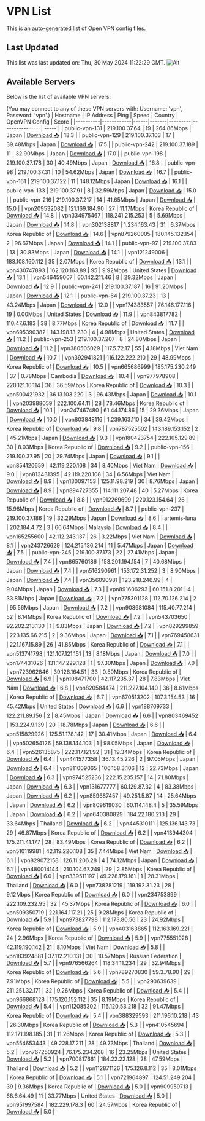 # VPN List

This is an auto-generated list of Open VPN config files.

## Last Updated

This list was last updated on: Thu, 30 May 2024 11:22:29 GMT.
![Alt](https://repobeats.axiom.co/api/embed/186b98318ef1479477931607c1ad7d823f12451f.svg "Repobeats analytics image")

## Available Servers

Below is the list of available VPN servers:

(You may connect to any of these VPN servers with: Username: 'vpn', Password: 'vpn'.)
| Hostname | IP Address | Ping | Speed | Country | OpenVPN Config | Score |
|----------|------------|------|-------|---------|----------------| ----- |
| public-vpn-131 | 219.100.37.64 | 19 | 264.86Mbps | Japan | [Download 📥](./configs/server_0_JP.ovpn) | 18.3 |
| public-vpn-129 | 219.100.37.103 | 17 | 39.48Mbps | Japan | [Download 📥](./configs/server_1_JP.ovpn) | 17.5 |
| public-vpn-242 | 219.100.37.189 | 11 | 32.90Mbps | Japan | [Download 📥](./configs/server_2_JP.ovpn) | 17.0 |
| public-vpn-198 | 219.100.37.178 | 30 | 40.49Mbps | Japan | [Download 📥](./configs/server_3_JP.ovpn) | 16.8 |
| public-vpn-98 | 219.100.37.31 | 10 | 54.62Mbps | Japan | [Download 📥](./configs/server_4_JP.ovpn) | 16.7 |
| public-vpn-161 | 219.100.37.122 | 11 | 148.12Mbps | Japan | [Download 📥](./configs/server_5_JP.ovpn) | 16.1 |
| public-vpn-133 | 219.100.37.91 | 8 | 32.59Mbps | Japan | [Download 📥](./configs/server_6_JP.ovpn) | 15.0 |
| public-vpn-216 | 219.100.37.217 | 14 | 41.65Mbps | Japan | [Download 📥](./configs/server_7_JP.ovpn) | 15.0 |
| vpn209532082 | 121.169.184.90 | 27 | 11.17Mbps | Korea Republic of | [Download 📥](./configs/server_8_KR.ovpn) | 14.8 |
| vpn334975467 | 118.241.215.253 | 5 | 5.69Mbps | Japan | [Download 📥](./configs/server_9_JP.ovpn) | 14.8 |
| vpn302138817 | 1.234.163.43 | 31 | 6.37Mbps | Korea Republic of | [Download 📥](./configs/server_10_KR.ovpn) | 14.6 |
| vpn879260005 | 180.145.132.154 | 2 | 96.67Mbps | Japan | [Download 📥](./configs/server_11_JP.ovpn) | 14.1 |
| public-vpn-97 | 219.100.37.83 | 13 | 30.83Mbps | Japan | [Download 📥](./configs/server_12_JP.ovpn) | 14.1 |
| vpn121249006 | 183.108.160.112 | 35 | 2.07Mbps | Korea Republic of | [Download 📥](./configs/server_13_KR.ovpn) | 13.1 |
| vpn430747893 | 162.120.163.89 | 95 | 9.92Mbps | United States | [Download 📥](./configs/server_14_US.ovpn) | 13.1 |
| vpn546459007 | 60.142.211.46 | 8 | 29.32Mbps | Japan | [Download 📥](./configs/server_15_JP.ovpn) | 12.9 |
| public-vpn-241 | 219.100.37.187 | 16 | 91.20Mbps | Japan | [Download 📥](./configs/server_16_JP.ovpn) | 12.1 |
| public-vpn-64 | 219.100.37.23 | 13 | 43.24Mbps | Japan | [Download 📥](./configs/server_17_JP.ovpn) | 12.0 |
| vpn174383557 | 76.146.177.116 | 19 | 0.00Mbps | United States | [Download 📥](./configs/server_18_US.ovpn) | 11.9 |
| vpn843817782 | 110.47.6.183 | 38 | 8.77Mbps | Korea Republic of | [Download 📥](./configs/server_19_KR.ovpn) | 11.7 |
| vpn695390382 | 143.198.13.230 | 4 | 4.98Mbps | United States | [Download 📥](./configs/server_20_US.ovpn) | 11.2 |
| public-vpn-253 | 219.100.37.207 | 8 | 24.80Mbps | Japan | [Download 📥](./configs/server_21_JP.ovpn) | 11.2 |
| vpn380505029 | 117.5.72.17 | 55 | 4.18Mbps | Viet Nam | [Download 📥](./configs/server_22_VN.ovpn) | 10.7 |
| vpn392941821 | 116.122.222.210 | 29 | 48.99Mbps | Korea Republic of | [Download 📥](./configs/server_23_KR.ovpn) | 10.5 |
| vpn665686999 | 185.175.230.249 | 37 | 0.78Mbps | Cambodia | [Download 📥](./configs/server_24_KH.ovpn) | 10.4 |
| vpn977978908 | 220.121.10.114 | 36 | 36.59Mbps | Korea Republic of | [Download 📥](./configs/server_25_KR.ovpn) | 10.3 |
| vpn500421932 | 36.13.103.220 | 3 | 96.43Mbps | Japan | [Download 📥](./configs/server_26_JP.ovpn) | 10.1 |
| vpn203988059 | 222.100.64.11 | 28 | 78.46Mbps | Korea Republic of | [Download 📥](./configs/server_27_KR.ovpn) | 10.1 |
| vpn247467480 | 61.44.174.86 | 15 | 29.36Mbps | Japan | [Download 📥](./configs/server_28_JP.ovpn) | 10.0 |
| vpn803848116 | 1.239.163.110 | 34 | 39.42Mbps | Korea Republic of | [Download 📥](./configs/server_29_KR.ovpn) | 9.8 |
| vpn787525502 | 143.189.153.152 | 2 | 45.21Mbps | Japan | [Download 📥](./configs/server_30_JP.ovpn) | 9.3 |
| vpn180423754 | 222.105.129.89 | 30 | 8.03Mbps | Korea Republic of | [Download 📥](./configs/server_31_KR.ovpn) | 9.2 |
| public-vpn-156 | 219.100.37.95 | 20 | 29.74Mbps | Japan | [Download 📥](./configs/server_32_JP.ovpn) | 9.1 |
| vpn854120659 | 42.119.220.108 | 34 | 8.40Mbps | Viet Nam | [Download 📥](./configs/server_33_VN.ovpn) | 9.0 |
| vpn813431395 | 42.119.220.108 | 34 | 6.56Mbps | Viet Nam | [Download 📥](./configs/server_34_VN.ovpn) | 8.9 |
| vpn130097153 | 125.11.98.219 | 30 | 8.76Mbps | Japan | [Download 📥](./configs/server_35_JP.ovpn) | 8.9 |
| vpn894727355 | 114.111.207.48 | 40 | 5.27Mbps | Korea Republic of | [Download 📥](./configs/server_36_KR.ovpn) | 8.8 |
| vpn912269699 | 220.123.154.64 | 26 | 15.98Mbps | Korea Republic of | [Download 📥](./configs/server_37_KR.ovpn) | 8.7 |
| public-vpn-237 | 219.100.37.186 | 19 | 32.29Mbps | Japan | [Download 📥](./configs/server_38_JP.ovpn) | 8.6 |
| artemis-luna | 202.184.4.72 | 3 | 66.64Mbps | Malaysia | [Download 📥](./configs/server_39_MY.ovpn) | 8.4 |
| vpn165255600 | 42.112.243.137 | 26 | 3.22Mbps | Viet Nam | [Download 📥](./configs/server_40_VN.ovpn) | 8.1 |
| vpn243726629 | 124.215.136.214 | 11 | 5.47Mbps | Japan | [Download 📥](./configs/server_41_JP.ovpn) | 7.5 |
| public-vpn-245 | 219.100.37.173 | 22 | 27.41Mbps | Japan | [Download 📥](./configs/server_42_JP.ovpn) | 7.4 |
| vpn865760186 | 153.201.194.154 | 7 | 40.68Mbps | Japan | [Download 📥](./configs/server_43_JP.ovpn) | 7.4 |
| vpn516290961 | 153.172.31.252 | 3 | 8.90Mbps | Japan | [Download 📥](./configs/server_44_JP.ovpn) | 7.4 |
| vpn356090981 | 123.218.246.99 | 4 | 9.04Mbps | Japan | [Download 📥](./configs/server_45_JP.ovpn) | 7.3 |
| vpn891606293 | 60.151.8.201 | 4 | 33.81Mbps | Japan | [Download 📥](./configs/server_46_JP.ovpn) | 7.2 |
| vpn275301128 | 112.70.126.214 | 2 | 95.56Mbps | Japan | [Download 📥](./configs/server_47_JP.ovpn) | 7.2 |
| vpn908981084 | 115.40.77.214 | 52 | 8.14Mbps | Korea Republic of | [Download 📥](./configs/server_48_KR.ovpn) | 7.2 |
| vpn543703650 | 92.202.213.130 | 1 | 9.83Mbps | Japan | [Download 📥](./configs/server_49_JP.ovpn) | 7.2 |
| vpn829299859 | 223.135.66.215 | 2 | 9.36Mbps | Japan | [Download 📥](./configs/server_50_JP.ovpn) | 7.1 |
| vpn769458631 | 221.167.15.89 | 26 | 41.85Mbps | Korea Republic of | [Download 📥](./configs/server_51_KR.ovpn) | 7.1 |
| vpn513741798 | 121.107.121.151 | 13 | 8.18Mbps | Japan | [Download 📥](./configs/server_52_JP.ovpn) | 7.0 |
| vpn174431026 | 131.147.229.128 | 1 | 97.30Mbps | Japan | [Download 📥](./configs/server_53_JP.ovpn) | 7.0 |
| vpn723962846 | 39.126.164.51 | 33 | 0.50Mbps | Korea Republic of | [Download 📥](./configs/server_54_KR.ovpn) | 6.9 |
| vpn108471700 | 42.117.235.37 | 28 | 7.83Mbps | Viet Nam | [Download 📥](./configs/server_55_VN.ovpn) | 6.8 |
| vpn820584474 | 211.227.104.140 | 36 | 8.61Mbps | Korea Republic of | [Download 📥](./configs/server_56_KR.ovpn) | 6.7 |
| vpn670513202 | 107.3.154.53 | 16 | 45.42Mbps | United States | [Download 📥](./configs/server_57_US.ovpn) | 6.6 |
| vpn188709733 | 122.211.89.156 | 2 | 8.45Mbps | Japan | [Download 📥](./configs/server_58_JP.ovpn) | 6.6 |
| vpn803469452 | 153.224.9.139 | 20 | 18.78Mbps | Japan | [Download 📥](./configs/server_59_JP.ovpn) | 6.6 |
| vpn515829926 | 125.51.178.142 | 17 | 30.41Mbps | Japan | [Download 📥](./configs/server_60_JP.ovpn) | 6.4 |
| vpn502654126 | 59.138.144.103 | 1 | 98.05Mbps | Japan | [Download 📥](./configs/server_61_JP.ovpn) | 6.4 |
| vpn526135875 | 222.117.121.92 | 31 | 19.34Mbps | Korea Republic of | [Download 📥](./configs/server_62_KR.ovpn) | 6.4 |
| vpn441577358 | 36.13.45.226 | 2 | 97.05Mbps | Japan | [Download 📥](./configs/server_63_JP.ovpn) | 6.4 |
| vpn811009065 | 106.158.3.106 | 12 | 22.73Mbps | Japan | [Download 📥](./configs/server_64_JP.ovpn) | 6.3 |
| vpn974525236 | 222.15.235.157 | 14 | 71.80Mbps | Japan | [Download 📥](./configs/server_65_JP.ovpn) | 6.3 |
| vpn131677777 | 60.129.87.32 | 4 | 83.38Mbps | Japan | [Download 📥](./configs/server_66_JP.ovpn) | 6.2 |
| vpn859687457 | 49.251.5.87 | 14 | 25.64Mbps | Japan | [Download 📥](./configs/server_67_JP.ovpn) | 6.2 |
| vpn809619030 | 60.114.148.4 | 5 | 35.59Mbps | Japan | [Download 📥](./configs/server_68_JP.ovpn) | 6.2 |
| vpn640380829 | 184.22.180.213 | 29 | 33.64Mbps | Thailand | [Download 📥](./configs/server_69_TH.ovpn) | 6.2 |
| vpn445310111 | 125.136.143.73 | 29 | 46.87Mbps | Korea Republic of | [Download 📥](./configs/server_70_KR.ovpn) | 6.2 |
| vpn413944304 | 175.211.41.177 | 28 | 83.49Mbps | Korea Republic of | [Download 📥](./configs/server_71_KR.ovpn) | 6.2 |
| vpn510119981 | 42.119.220.108 | 35 | 7.44Mbps | Viet Nam | [Download 📥](./configs/server_72_VN.ovpn) | 6.1 |
| vpn829072158 | 126.11.206.28 | 4 | 74.12Mbps | Japan | [Download 📥](./configs/server_73_JP.ovpn) | 6.1 |
| vpn480014144 | 210.104.67.249 | 29 | 2.85Mbps | Korea Republic of | [Download 📥](./configs/server_74_KR.ovpn) | 6.0 |
| vpn339511197 | 49.228.179.161 | 1 | 28.31Mbps | Thailand | [Download 📥](./configs/server_75_TH.ovpn) | 6.0 |
| vpn738281219 | 119.192.31.23 | 28 | 9.12Mbps | Korea Republic of | [Download 📥](./configs/server_76_KR.ovpn) | 6.0 |
| vpn234753899 | 222.109.232.95 | 32 | 45.37Mbps | Korea Republic of | [Download 📥](./configs/server_77_KR.ovpn) | 6.0 |
| vpn509350719 | 221.164.117.21 | 25 | 9.28Mbps | Korea Republic of | [Download 📥](./configs/server_78_KR.ovpn) | 5.9 |
| vpn973827798 | 112.173.80.56 | 23 | 24.92Mbps | Korea Republic of | [Download 📥](./configs/server_79_KR.ovpn) | 5.9 |
| vpn403163865 | 112.163.169.221 | 24 | 2.96Mbps | Korea Republic of | [Download 📥](./configs/server_80_KR.ovpn) | 5.9 |
| vpn775551928 | 42.119.190.142 | 21 | 8.10Mbps | Viet Nam | [Download 📥](./configs/server_81_VN.ovpn) | 5.8 |
| vpn183924881 | 37.112.210.131 | 30 | 10.57Mbps | Russian Federation | [Download 📥](./configs/server_82_RU.ovpn) | 5.7 |
| vpn976566264 | 118.34.11.234 | 29 | 32.94Mbps | Korea Republic of | [Download 📥](./configs/server_83_KR.ovpn) | 5.6 |
| vpn789270830 | 59.3.78.90 | 29 | 7.91Mbps | Korea Republic of | [Download 📥](./configs/server_84_KR.ovpn) | 5.5 |
| vpn290639639 | 211.251.32.171 | 32 | 9.26Mbps | Korea Republic of | [Download 📥](./configs/server_85_KR.ovpn) | 5.4 |
| vpn966868128 | 175.120.152.112 | 35 | 8.19Mbps | Korea Republic of | [Download 📥](./configs/server_86_KR.ovpn) | 5.4 |
| vpn112085302 | 116.120.53.218 | 32 | 91.47Mbps | Korea Republic of | [Download 📥](./configs/server_87_KR.ovpn) | 5.4 |
| vpn388329593 | 211.196.10.218 | 43 | 26.30Mbps | Korea Republic of | [Download 📥](./configs/server_88_KR.ovpn) | 5.3 |
| vpn410545694 | 112.171.198.185 | 31 | 11.26Mbps | Korea Republic of | [Download 📥](./configs/server_89_KR.ovpn) | 5.3 |
| vpn554653443 | 49.228.17.211 | 28 | 49.73Mbps | Thailand | [Download 📥](./configs/server_90_TH.ovpn) | 5.2 |
| vpn767250924 | 76.175.234.208 | 16 | 23.25Mbps | United States | [Download 📥](./configs/server_91_US.ovpn) | 5.2 |
| vpn700817661 | 184.22.22.128 | 28 | 47.59Mbps | Thailand | [Download 📥](./configs/server_92_TH.ovpn) | 5.2 |
| vpn112871126 | 175.126.8.112 | 35 | 8.01Mbps | Korea Republic of | [Download 📥](./configs/server_93_KR.ovpn) | 5.1 |
| vpn721964897 | 124.51.249.204 | 39 | 9.36Mbps | Korea Republic of | [Download 📥](./configs/server_94_KR.ovpn) | 5.0 |
| vpn909959713 | 68.6.64.49 | 11 | 33.77Mbps | United States | [Download 📥](./configs/server_95_US.ovpn) | 5.0 |
| vpn951997584 | 182.229.178.3 | 60 | 24.57Mbps | Korea Republic of | [Download 📥](./configs/server_96_KR.ovpn) | 5.0 |
